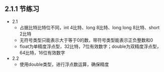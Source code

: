 ## 2.1.1 节练习

- 2.1
	- 占据比特比特位不同，int 4比特、long 8比特、long long 8比特、short 2比特
	- 无符号类型只能表示大于等于0的数，带符号类型能表示正负整数和0
	- float为单精度浮点型，32比特，7位有效数字；double为双精度浮点型，64比特，16位有效数字
- 2.2
	- 使用double类型，进行浮点数运算，确保精度

